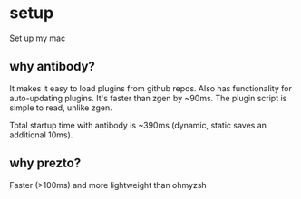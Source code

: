 # setup

Set up my mac

## why antibody?

It makes it easy to load plugins from github repos.
Also has functionality for auto-updating plugins.
It's faster than zgen by ~90ms.
The plugin script is simple to read, unlike zgen. 

Total startup time with antibody is ~390ms (dynamic, static saves an additional 10ms). 

## why prezto?

Faster (>100ms) and more lightweight than ohmyzsh